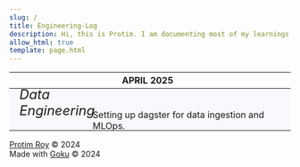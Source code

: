 ```yaml
---
slug: /
title: Engineering-Log
description: Hi, this is Protim. I am documenting most of my learnings in the fields of engineering, design, and programming/software dev related content, ..etc, here.
allow_html: true
template: page.html
---
```


<style>
  .date {
    font-family: 'Inter';
    margin-left: -8.5px;
  }

  .postcontainer {
    background-color: rgba(230, 230, 250, 0.25);
    height: 75px;
    display: flex;
    align-items: center;
    justify-content: center;
    
    width: 100%;
    position: relative;
    padding-left: 10px;
    box-sizing: border-box;
  }
  .postcontainer:hover {
    border-left: 2px solid black;
  }
  .firstpost {
    display: flex;
    align-items: center;
    justify-content: center;
    text-decoration: none;
  }
  .post_title {
    font-family: 'Inter';
    font-size: 24px;
    font-style: italic;
    margin-top: -5%;
    margin-right: -11%;
  }
  .post_text {
    font-family: 'Inter';
  }
</style>

<table class="table">
  <thead>
    <tr>
      <th><div class="date">APRIL 2025</div></th>
    </tr>
  </thead>
  <tbody>
    <tr class="postcontainer">
      <td>
        <a href="https://github.com/protimroy/basis" class="firstpost">
          <span class="post_title">Data Engineering</span>
          <span class="post_text"><br><br>Setting up dagster for data ingestion and MLOps.</span>
        </a>
      </td>
    </tr>
  </tbody>
</table>

<a href="https://protimroy.com">Protim Roy</a> &copy; 2024<br>
Made with <a href="https://github.com/sea-grass/goku">Goku</a> &copy; 2024